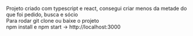 Projeto criado com typescript e react, consegui criar menos da metade do que foi pedido, busca e sócio <br>
Para rodar git clone ou baixe o projeto </br>
npm install e npm start -> http://localhost:3000
